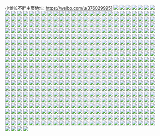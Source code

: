 小绘长不胖主页地址: https://weibo.com/u/3760299951 
![](https://wx4.sinaimg.cn/mw2000/e0219fafly1h96zozh5lfj20u00u0gss.jpg) 
![](https://wx4.sinaimg.cn/mw2000/e0219fafly1h96zp3m8aij20u00u047a.jpg) 
![](https://wx4.sinaimg.cn/mw2000/e0219fafly1h96zp5f659j20u00u00z3.jpg) 
![](https://wx4.sinaimg.cn/mw2000/e0219fafly1h96zp2wdp9j20u00u045v.jpg) 
![](https://wx4.sinaimg.cn/mw2000/e0219fafly1h95x9rfkzpj20u0140ajo.jpg) 
![](https://wx4.sinaimg.cn/mw2000/e0219fafly1h95x9qjp5aj20u0140dti.jpg) 
![](https://wx4.sinaimg.cn/mw2000/e0219fafly1h95x9rbdqbj20u0140gt6.jpg) 
![](https://wx4.sinaimg.cn/mw2000/e0219fafly1h95x9q9gw7j20u0140doc.jpg) 
![](https://wx4.sinaimg.cn/mw2000/e0219fafly1h94lvqodzuj20u00vsqar.jpg) 
![](https://wx4.sinaimg.cn/mw2000/e0219fafly1h94lvtghd7j20u0140qc4.jpg) 
![](https://wx4.sinaimg.cn/mw2000/e0219fafly1h94lvtrwqsj20u0140tk2.jpg) 
![](https://wx4.sinaimg.cn/mw2000/e0219fafly1h8wi5k0e2vj20u00u0jwn.jpg) 
![](https://wx4.sinaimg.cn/mw2000/e0219fafly1h8wi5kexx1j20u014011i.jpg) 
![](https://wx4.sinaimg.cn/mw2000/e0219fafly1h8wi5k284sj20u00u0dky.jpg) 
![](https://wx4.sinaimg.cn/mw2000/e0219fafly1h8v21ypgssj20u00u0k3e.jpg) 
![](https://wx4.sinaimg.cn/mw2000/e0219fafly1h8v21wvqb7j20u014046x.jpg) 
![](https://wx4.sinaimg.cn/mw2000/e0219fafly1h8v21y6lg1j20u0140gr7.jpg) 
![](https://wx4.sinaimg.cn/mw2000/e0219fafly1h8v21vu28hj20t90ly76w.jpg) 
![](https://wx4.sinaimg.cn/mw2000/e0219fafly1h8twkse5qtj20u01417ag.jpg) 
![](https://wx4.sinaimg.cn/mw2000/e0219fafly1h8twkspusoj20u0140dmq.jpg) 
![](https://wx4.sinaimg.cn/mw2000/e0219fafly1h8twkskqjwj20u0190dl7.jpg) 
![](https://wx4.sinaimg.cn/mw2000/e0219fafly1h7l9ozxrbej20u015yjx4.jpg) 
![](https://wx4.sinaimg.cn/mw2000/e0219fafly1h7l9p18gfzj20u0140n68.jpg) 
![](https://wx4.sinaimg.cn/mw2000/e0219fafly1h7jw98r7rnj20u0140jzs.jpg) 
![](https://wx4.sinaimg.cn/mw2000/e0219fafly1h7jw989bnaj20u01400x8.jpg) 
![](https://wx4.sinaimg.cn/mw2000/e0219fafly1h7jw991uwjj20u01400xy.jpg) 
![](https://wx4.sinaimg.cn/mw2000/e0219fafly1h70efp5ltoj21k11yin2o.jpg) 
![](https://wx4.sinaimg.cn/mw2000/e0219fafly1h70efnvng6j213y1i17wh.jpg) 
![](https://wx4.sinaimg.cn/mw2000/e0219fafly1h70efs0l7jj22bd35swun.jpg) 
![](https://wx4.sinaimg.cn/mw2000/e0219fafly1h70efmub05j21111ddam4.jpg) 
![](https://wx4.sinaimg.cn/mw2000/e0219fafly1h70efnrodvj21021c3tm5.jpg) 
![](https://wx4.sinaimg.cn/mw2000/e0219fafly1h6oj52412sj20wi07s0t1.jpg) 
![](https://wx4.sinaimg.cn/mw2000/e0219fafly1h62n8tcvymj20u00u0wgy.jpg) 
![](https://wx4.sinaimg.cn/mw2000/e0219fafly1h62n8u48apj20u00u0dle.jpg) 
![](https://wx4.sinaimg.cn/mw2000/e0219fafly1h62n8tt7yfj20u0140adu.jpg) 
![](https://wx4.sinaimg.cn/mw2000/e0219fafly1h5tp5xsadqj22c0340u0y.jpg) 
![](https://wx4.sinaimg.cn/mw2000/e0219fafly1h5nrgrkzhej22bz2bz4qr.jpg) 
![](https://wx4.sinaimg.cn/mw2000/e0219fafly1h5nrgrhemdj22eo1t0x6p.jpg) 
![](https://wx4.sinaimg.cn/mw2000/e0219fafly1h5nrgqbd6gj216o1kw1hw.jpg) 
![](https://wx4.sinaimg.cn/mw2000/e0219fafly1h5nrgpfp3gj21091cc7qy.jpg) 
![](https://wx4.sinaimg.cn/mw2000/e0219fafly1h5nrgqi85ej216o1kw7wh.jpg) 
![](https://wx4.sinaimg.cn/mw2000/e0219fafly1h5nrgrt778j22c0340e82.jpg) 
![](https://wx4.sinaimg.cn/mw2000/e0219fafly1h5nrgqkzpgj228s1hwnpd.jpg) 
![](https://wx4.sinaimg.cn/mw2000/e0219fafly1h5nrgq31r7j21os14k4qp.jpg) 
![](https://wx4.sinaimg.cn/mw2000/e0219fafly1h5nrgrj93fj22871hiqv5.jpg) 
![](https://wx4.sinaimg.cn/mw2000/e0219fafly1h5fsls1qy6j20u0140wlc.jpg) 
![](https://wx4.sinaimg.cn/mw2000/e0219fafly1h5fslsr6jzj20u014079x.jpg) 
![](https://wx4.sinaimg.cn/mw2000/e0219fafly1h5fslr2i1pj20u0140n27.jpg) 
![](https://wx4.sinaimg.cn/mw2000/e0219fafly1h5el23jxrmj20u014078k.jpg) 
![](https://wx4.sinaimg.cn/mw2000/e0219fafly1h5el24rbtzj20u01400yx.jpg) 
![](https://wx4.sinaimg.cn/mw2000/e0219fafly1h5el24ucoxj20u0141gtc.jpg) 
![](https://wx4.sinaimg.cn/mw2000/e0219fafly1h5cgiz5skwj21m025ckjl.jpg) 
![](https://wx4.sinaimg.cn/mw2000/e0219fafly1h5cgiysoftj21qb2b4npd.jpg) 
![](https://wx4.sinaimg.cn/mw2000/e0219fafly1h5cgiysx3uj23402c0e81.jpg) 
![](https://wx4.sinaimg.cn/mw2000/e0219fafly1h5cgix04otj20zh1bbk6o.jpg) 
![](https://wx4.sinaimg.cn/mw2000/e0219fafly1h5cgiyyv2cj224j2u24qq.jpg) 
![](https://wx4.sinaimg.cn/mw2000/e0219fafly1h5as3fo8j6j20u0140na6.jpg) 
![](https://wx4.sinaimg.cn/mw2000/e0219fafly1h5as3fhcv9j20u01407cm.jpg) 
![](https://wx4.sinaimg.cn/mw2000/e0219fafly1h5as3h0anzj20u0140dx0.jpg) 
![](https://wx4.sinaimg.cn/mw2000/e0219fafly1h5as3cmdxxj20u011i474.jpg) 
![](https://wx4.sinaimg.cn/mw2000/e0219fafly1h56a1qyeu6j20u0140gwx.jpg) 
![](https://wx4.sinaimg.cn/mw2000/e0219fafly1h56a1qxtkkj20u0140n02.jpg) 
![](https://wx4.sinaimg.cn/mw2000/e0219fafly1h56a1skyf3j20u01407d2.jpg) 
![](https://wx4.sinaimg.cn/mw2000/e0219fafly1h56a1qf1inj20u013p0zm.jpg) 
![](https://wx4.sinaimg.cn/mw2000/e0219fafly1h56a1ny8rsj20u014045s.jpg) 
![](https://wx4.sinaimg.cn/mw2000/e0219fafly1h55i6fp4agj216o1kw1kx.jpg) 
![](https://wx4.sinaimg.cn/mw2000/e0219fafly1h55i6e5nrrj216o1kw167.jpg) 
![](https://wx4.sinaimg.cn/mw2000/e0219fafly1h55i6fuxr4j21sp2eaqv5.jpg) 
![](https://wx4.sinaimg.cn/mw2000/e0219fafly1h55i6dbyd7j20xc12i4b3.jpg) 
![](https://wx4.sinaimg.cn/mw2000/e0219fafly1h55i6h9vx0j21zl2nf7wj.jpg) 
![](https://wx4.sinaimg.cn/mw2000/e0219fafly1h4n0v9shvsj22c0340npe.jpg) 
![](https://wx4.sinaimg.cn/mw2000/e0219fafly1h4n0vasgraj22c03407wm.jpg) 
![](https://wx4.sinaimg.cn/mw2000/e0219fafly1h4n0vaw00nj22c033y1kz.jpg) 
![](https://wx4.sinaimg.cn/mw2000/e0219fafly1h4n0v9ypm1j216o1kwqv5.jpg) 
![](https://wx4.sinaimg.cn/mw2000/e0219fafly1h4n0nxhl8kj20u013ywjc.jpg) 
![](https://wx4.sinaimg.cn/mw2000/e0219fafly1h4bh858tm1j22c0340hdu.jpg) 
![](https://wx4.sinaimg.cn/mw2000/e0219fafly1h4bh8bipboj225b2v3u0y.jpg) 
![](https://wx4.sinaimg.cn/mw2000/e0219fafly1h4bh83wfdoj225e2v74qq.jpg) 
![](https://wx4.sinaimg.cn/mw2000/e0219fafly1h4bh83nmhpj22c02c0b29.jpg) 
![](https://wx4.sinaimg.cn/mw2000/e0219fafly1h4bh87flsdj22c0340b2a.jpg) 
![](https://wx4.sinaimg.cn/mw2000/e0219fafly1h4bh8bjzt2j21r0340hdu.jpg) 
![](https://wx4.sinaimg.cn/mw2000/e0219fafly1h4bh8ctg2dj22c0340hdw.jpg) 
![](https://wx4.sinaimg.cn/mw2000/e0219fafly1h3n20qrctgj22202qoe82.jpg) 
![](https://wx4.sinaimg.cn/mw2000/e0219fafly1h3n20s4khlj22c02ktb2a.jpg) 
![](https://wx4.sinaimg.cn/mw2000/e0219fafly1h3n20neb6oj22ag31xe81.jpg) 
![](https://wx4.sinaimg.cn/mw2000/e0219fafly1h3n20mjmkjj21zm2ni7wh.jpg) 
![](https://wx4.sinaimg.cn/mw2000/e0219fafgy1h1e0xt5i1tj22c0340u0z.jpg) 
![](https://wx4.sinaimg.cn/mw2000/e0219fafgy1h00gsvq9m6j22c02c04qr.jpg) 
![](https://wx4.sinaimg.cn/mw2000/e0219fafgy1h00gswlbzej22c02c0u0y.jpg) 
![](https://wx4.sinaimg.cn/mw2000/e0219fafgy1h00gsvi6bgj22c02c0x6q.jpg) 
![](https://wx4.sinaimg.cn/mw2000/e0219fafgy1gzr9tgxfxoj21sc2dsnpd.jpg) 
![](https://wx4.sinaimg.cn/mw2000/e0219fafgy1gzr9ta0asij21v11v11e3.jpg) 
![](https://wx4.sinaimg.cn/mw2000/e0219fafgy1gzr9th16vdj226p2wxb2b.jpg) 
![](https://wx4.sinaimg.cn/mw2000/e0219fafgy1gzr9teydm3j224a2tqb2a.jpg) 
![](https://wx4.sinaimg.cn/mw2000/e0219fafgy1gzr9tjfzjfj226f2wk7wj.jpg) 
![](https://wx4.sinaimg.cn/mw2000/e0219fafgy1gzr9tirl8zj22c02c0qv6.jpg) 
![](https://wx4.sinaimg.cn/mw2000/e0219fafgy1gzr9tk5nocj22c0340hdw.jpg) 
![](https://wx4.sinaimg.cn/mw2000/e0219fafgy1gzr9tif59lj22c0340qv7.jpg) 
![](https://wx4.sinaimg.cn/mw2000/e0219fafgy1gzr9ox0e2mj20u0140n94.jpg) 
![](https://wx4.sinaimg.cn/mw2000/e0219fafgy1gzj2odq8xzj20u0140wr6.jpg) 
![](https://wx4.sinaimg.cn/mw2000/e0219fafgy1gzj2opvl5tj20u0140wsa.jpg) 
![](https://wx4.sinaimg.cn/mw2000/e0219fafgy1gzj2o6jntbj20u00u0q78.jpg) 
![](https://wx4.sinaimg.cn/mw2000/e0219fafgy1gzj2ot74fxj20u0140tp8.jpg) 
![](https://wx4.sinaimg.cn/mw2000/e0219fafgy1gzr92r6gkhj20u0140k99.jpg) 
![](https://wx4.sinaimg.cn/mw2000/e0219fafgy1gzj2oduys0j20u00u0qa8.jpg) 
![](https://wx4.sinaimg.cn/mw2000/e0219fafgy1gzdbi7d5saj228o2zlqv6.jpg) 
![](https://wx4.sinaimg.cn/mw2000/e0219fafgy1gzdbi50w25j21xy1xykjl.jpg) 
![](https://wx4.sinaimg.cn/mw2000/e0219fafgy1gzdbi5m8tjj21tf2f9kjl.jpg) 
![](https://wx4.sinaimg.cn/mw2000/e0219fafgy1gzdbi56ihnj221g2pynpe.jpg) 
![](https://wx4.sinaimg.cn/mw2000/e0219fafgy1gygy0pgph8j20u00u0jw7.jpg) 
![](https://wx4.sinaimg.cn/mw2000/e0219fafgy1gygxy1s1opj216n1kwe81.jpg) 
![](https://wx4.sinaimg.cn/mw2000/e0219fafgy1gygy0pohgoj20u00u0n54.jpg) 
![](https://wx4.sinaimg.cn/mw2000/e0219fafgy1gygy0pl860j20u00u010m.jpg) 
![](https://wx4.sinaimg.cn/mw2000/e0219fafgy1gygy0sdcxbj20u00u0n5p.jpg) 
![](https://wx4.sinaimg.cn/mw2000/e0219fafgy1gygy0pmcfqj20u00u046o.jpg) 
![](https://wx4.sinaimg.cn/mw2000/e0219fafly1gxyem5ceaoj228q2zmu0y.jpg) 
![](https://wx4.sinaimg.cn/mw2000/e0219fafly1gxyem61z9bj22c03407wj.jpg) 
![](https://wx4.sinaimg.cn/mw2000/e0219fafly1gxyelzoikqj21z91z9x6p.jpg) 
![](https://wx4.sinaimg.cn/mw2000/e0219fafly1gxyem67rv0j22c033z4qr.jpg) 
![](https://wx4.sinaimg.cn/mw2000/e0219fafly1gxtrtep01ej216o1kw1kx.jpg) 
![](https://wx4.sinaimg.cn/mw2000/e0219fafly1gxtrti00osj22c02c0u0y.jpg) 
![](https://wx4.sinaimg.cn/mw2000/e0219fafly1gxqir5gtsqj20u01407fr.jpg) 
![](https://wx4.sinaimg.cn/mw2000/e0219fafly1gxqirv5gjmj20u00u0gu2.jpg) 
![](https://wx4.sinaimg.cn/mw2000/e0219fafly1gxqir33hqpj20u00u00zt.jpg) 
![](https://wx4.sinaimg.cn/mw2000/e0219fafly1gxqir39hbaj20u01407a0.jpg) 
![](https://wx4.sinaimg.cn/mw2000/e0219fafly1gxqir57tjhj20u0140qbo.jpg) 
![](https://wx4.sinaimg.cn/mw2000/e0219fafly1gxqir2fo00j20u0141guh.jpg) 
![](https://wx4.sinaimg.cn/mw2000/e0219fafly1gxh4vcewylj227v27vhdu.jpg) 
![](https://wx4.sinaimg.cn/mw2000/e0219fafly1gxh4vhapocj22bz2c07wi.jpg) 
![](https://wx4.sinaimg.cn/mw2000/e0219fafly1gxh4v0adbpj214r1id1ef.jpg) 
![](https://wx4.sinaimg.cn/mw2000/e0219fafly1gxh4vc16e3j223t2t1qv5.jpg) 
![](https://wx4.sinaimg.cn/mw2000/e0219fafly1gx7vesyoqdj22c03404qr.jpg) 
![](https://wx4.sinaimg.cn/mw2000/e0219fafly1gx7veu12mqj22c03407wj.jpg) 
![](https://wx4.sinaimg.cn/mw2000/e0219fafly1gx7vemhde7j20n014e15v.jpg) 
![](https://wx4.sinaimg.cn/mw2000/e0219fafly1gwtxfgqm2cj20u0140qa6.jpg) 
![](https://wx4.sinaimg.cn/mw2000/e0219fafly1gwtxfi1xsoj20u00u0wis.jpg) 
![](https://wx4.sinaimg.cn/mw2000/e0219fafly1gwi8gw87akj20u00u0gtc.jpg) 
![](https://wx4.sinaimg.cn/mw2000/e0219fafly1gwi8ga0pwhj20u0140q9g.jpg) 
![](https://wx4.sinaimg.cn/mw2000/e0219fafly1gwi8g8oksxj20u014044q.jpg) 
![](https://wx4.sinaimg.cn/mw2000/e0219fafly1gwi8gxnj29j20u0140aiz.jpg) 
![](https://wx4.sinaimg.cn/mw2000/e0219fafly1gwi8gpl4h3j20u00u0q9b.jpg) 
![](https://wx4.sinaimg.cn/mw2000/e0219fafly1gwi8gly1oej20u0140dnq.jpg) 
![](https://wx4.sinaimg.cn/mw2000/e0219fafly1gvzsv9fyh6j20u0140ah7.jpg) 
![](https://wx4.sinaimg.cn/mw2000/e0219fafly1gvzsvya84nj20u0140n52.jpg) 
![](https://wx4.sinaimg.cn/mw2000/e0219fafly1gvzsv9fafbj20u0140wld.jpg) 
![](https://wx4.sinaimg.cn/mw2000/e0219fafly1gvzsw1hmdlj20u0140qc8.jpg) 
![](https://wx4.sinaimg.cn/mw2000/e0219fafly1gvzsvp8d4cj20u0141aj3.jpg) 
![](https://wx4.sinaimg.cn/mw2000/e0219fafly1gvzsvdr84cj20u00u07af.jpg) 
![](https://wx4.sinaimg.cn/mw2000/e0219fafly1gvzsvvtd7ij20u00u0n23.jpg) 
![](https://wx4.sinaimg.cn/mw2000/e0219fafly1gvzsvk8e45j20u10u0n3o.jpg) 
![](https://wx4.sinaimg.cn/mw2000/e0219fafly1gvzsv8qcnjj20u0140wjq.jpg) 
![](https://wx4.sinaimg.cn/mw2000/e0219fafly1gvxleff6wmj20u0140wp5.jpg) 
![](https://wx4.sinaimg.cn/mw2000/e0219fafly1gvxleimnr3j20u0140aju.jpg) 
![](https://wx4.sinaimg.cn/mw2000/0046tPNdly1gva5xh71twj60jp0q941l02.jpg) 
![](https://wx4.sinaimg.cn/mw2000/0046tPNdgy1gv16t7jxoej61900u0dlo02.jpg) 
![](https://wx4.sinaimg.cn/mw2000/0046tPNdgy1gv16t9iwfbj61900u0n3g02.jpg) 
![](https://wx4.sinaimg.cn/mw2000/0046tPNdgy1gv16t8se8wj61900u0jvt02.jpg) 
![](https://wx4.sinaimg.cn/mw2000/0046tPNdgy1gv16t75xp2j60u0190n1102.jpg) 
![](https://wx4.sinaimg.cn/mw2000/0046tPNdgy1gv16t7fsgqj61900u0gpw02.jpg) 
![](https://wx4.sinaimg.cn/mw2000/0046tPNdgy1gum7qdew5aj60u0143aef02.jpg) 
![](https://wx4.sinaimg.cn/mw2000/0046tPNdgy1gum7qhwoucj60u00u0jxx02.jpg) 
![](https://wx4.sinaimg.cn/mw2000/0046tPNdgy1gum7qgippbj60u014079q02.jpg) 
![](https://wx4.sinaimg.cn/mw2000/0046tPNdgy1gum7qfbttgj60u00u0q9v02.jpg) 
![](https://wx4.sinaimg.cn/mw2000/0046tPNdly1gubtwdsikuj62062o94qp02.jpg) 
![](https://wx4.sinaimg.cn/mw2000/0046tPNdly1gubtwfudqnj61sy2emx6p02.jpg) 
![](https://wx4.sinaimg.cn/mw2000/0046tPNdly1gubtwdnkvyj620p2pinpd02.jpg) 
![](https://wx4.sinaimg.cn/mw2000/0046tPNdly1gu88yzil6cj617q1mcqpf02.jpg) 
![](https://wx4.sinaimg.cn/mw2000/e0219fafly1gtlbgwtlbvj21ln2ey1kz.jpg) 
![](https://wx4.sinaimg.cn/mw2000/e0219fafly1gtfh67s31uj20u0193jyc.jpg) 
![](https://wx4.sinaimg.cn/mw2000/e0219fafly1gtfh5uzf1kj20u0140jwf.jpg) 
![](https://wx4.sinaimg.cn/mw2000/e0219fafly1gtfh6h1c8vj20u0190dm5.jpg) 
![](https://wx4.sinaimg.cn/mw2000/e0219fafly1gtfh6dwet8j21900u0teb.jpg) 
![](https://wx4.sinaimg.cn/mw2000/e0219fafly1gt63yfkdqqj20u01407b8.jpg) 
![](https://wx4.sinaimg.cn/mw2000/e0219fafly1gt63yijc1aj20u014048t.jpg) 
![](https://wx4.sinaimg.cn/mw2000/e0219fafly1gt63yfa03gj20uo0n0afz.jpg) 
![](https://wx4.sinaimg.cn/mw2000/e0219fafly1gt63yhhwx4j20u00u011e.jpg) 
![](https://wx4.sinaimg.cn/mw2000/e0219fafly1gt63ydtrmuj20u017746v.jpg) 
![](https://wx4.sinaimg.cn/mw2000/e0219fafly1gt63yhbpi4j20u014046d.jpg) 
![](https://wx4.sinaimg.cn/mw2000/e0219fafly1gsmgc9c2mbj20u01407cb.jpg) 
![](https://wx4.sinaimg.cn/mw2000/e0219fafly1gsmgf2fe56j20u00u0tde.jpg) 
![](https://wx4.sinaimg.cn/mw2000/e0219fafly1gsmgf1c12jj20u0140gr4.jpg) 
![](https://wx4.sinaimg.cn/mw2000/e0219fafly1gsmgdy8csrj20u00u00yd.jpg) 
![](https://wx4.sinaimg.cn/mw2000/e0219fafly1gsmgc29t2ij20u00u044c.jpg) 
![](https://wx4.sinaimg.cn/mw2000/e0219fafly1gsmgblhuiyj20u0140n37.jpg) 
![](https://wx4.sinaimg.cn/mw2000/e0219fafly1gsc61k2xxlj20sg1rznpd.jpg) 
![](https://wx4.sinaimg.cn/mw2000/e0219fafly1gsc61lfkfoj21400u0x6v.jpg) 
![](https://wx4.sinaimg.cn/mw2000/e0219fafly1gs3z7pu1n7j20u018z4qr.jpg) 
![](https://wx4.sinaimg.cn/mw2000/e0219fafly1gs3z7ppqj0j20u018z4qr.jpg) 
![](https://wx4.sinaimg.cn/mw2000/e0219fafly1gs3z7qdcgqj20u018z7wj.jpg) 
![](https://wx4.sinaimg.cn/mw2000/e0219fafly1grgs0zpdgij20u00u04qy.jpg) 
![](https://wx4.sinaimg.cn/mw2000/e0219fafly1grgs0bhjupj20u00u0e81.jpg) 
![](https://wx4.sinaimg.cn/mw2000/e0219fafly1grgs0bujghj20sg0ry4qp.jpg) 
![](https://wx4.sinaimg.cn/mw2000/e0219fafly1grgs0g2tr3j20u00u0e83.jpg) 
![](https://wx4.sinaimg.cn/mw2000/e0219fafly1grgs0cbgavj20n00lxkff.jpg) 
![](https://wx4.sinaimg.cn/mw2000/e0219fafly1grgs0l1v4xj21400u0e87.jpg) 
![](https://wx4.sinaimg.cn/mw2000/e0219fafly1grb57mv9ftj21ds0n018p.jpg) 
![](https://wx4.sinaimg.cn/mw2000/e0219fafly1grb57nzqe7j21ds0n0qly.jpg) 
![](https://wx4.sinaimg.cn/mw2000/e0219fafly1gr7llw6zqtj20u0140npn.jpg) 
![](https://wx4.sinaimg.cn/mw2000/e0219fafly1gr7llq3mfcj20u00u07wn.jpg) 
![](https://wx4.sinaimg.cn/mw2000/e0219fafly1gr7llu0t92j20u0140npl.jpg) 
![](https://wx4.sinaimg.cn/mw2000/e0219fafly1gr7lll3vefj20u0140kjm.jpg) 
![](https://wx4.sinaimg.cn/mw2000/e0219fafly1gr7lll250hj20u0140qv6.jpg) 
![](https://wx4.sinaimg.cn/mw2000/e0219fafly1gr7llspjzrj20u00u04qv.jpg) 
![](https://wx4.sinaimg.cn/mw2000/e0219fafly1gr6k33clm3j20u0140qvb.jpg) 
![](https://wx4.sinaimg.cn/mw2000/e0219fafly1gr6k2x5248j20u0140e85.jpg) 
![](https://wx4.sinaimg.cn/mw2000/e0219fafly1gr6k2zx7n5j20u01407wl.jpg) 
![](https://wx4.sinaimg.cn/mw2000/e0219fafly1gr6k9d3kg0j20u0140he0.jpg) 
![](https://wx4.sinaimg.cn/mw2000/e0219fafly1gr6k9dgteej20u0140u15.jpg) 
![](https://wx4.sinaimg.cn/mw2000/e0219fafly1gr6k347jolj20u00u0b2g.jpg) 
![](https://wx4.sinaimg.cn/mw2000/e0219fafly1gqslx4m6pkj20u0140qv8.jpg) 
![](https://wx4.sinaimg.cn/mw2000/e0219fafly1gqmuooh0vej225c1m0u11.jpg) 
![](https://wx4.sinaimg.cn/mw2000/e0219fafly1gqmuov1hrfj22c0340npk.jpg) 
![](https://wx4.sinaimg.cn/mw2000/e0219fafly1gqmuoutn7cj22c03407wr.jpg) 
![](https://wx4.sinaimg.cn/mw2000/e0219fafly1gqmuouczytj22c0340x6w.jpg) 
![](https://wx4.sinaimg.cn/mw2000/e0219fafly1gqi69lmzzej21jv22ihdw.jpg) 
![](https://wx4.sinaimg.cn/mw2000/e0219fafly1gqeqbw00dmj20u0140e81.jpg) 
![](https://wx4.sinaimg.cn/mw2000/e0219fafly1gqeqbwu0bij20u01407wh.jpg) 
![](https://wx4.sinaimg.cn/mw2000/e0219fafly1gqeqc3hcfrj21400u0npe.jpg) 
![](https://wx4.sinaimg.cn/mw2000/e0219fafly1gqeqbtk55zj20u01401ht.jpg) 
![](https://wx4.sinaimg.cn/mw2000/e0219fafly1gqeqbvbrhvj20u01404qp.jpg) 
![](https://wx4.sinaimg.cn/mw2000/e0219fafly1gqeqbp3hbwj20u01401c5.jpg) 
![](https://wx4.sinaimg.cn/mw2000/e0219fafly1gqeqbk5o85j20u0140nm4.jpg) 
![](https://wx4.sinaimg.cn/mw2000/e0219fafly1gqeqbwqikgj21400u01kx.jpg) 
![](https://wx4.sinaimg.cn/mw2000/e0219fafly1gqeqc4grcnj21400u01kx.jpg) 
![](https://wx4.sinaimg.cn/mw2000/e0219fafly1gq5dg41tzvj20u0140npd.jpg) 
![](https://wx4.sinaimg.cn/mw2000/e0219fafly1gpuuweihboj21mo2684qp.jpg) 
![](https://wx4.sinaimg.cn/mw2000/e0219fafly1gpq7dnvuctj21400u0qv5.jpg) 
![](https://wx4.sinaimg.cn/mw2000/e0219fafly1gpq7dl96p2j20u0190b29.jpg) 
![](https://wx4.sinaimg.cn/mw2000/e0219fafly1gpq7dobp1yj20u01407wh.jpg) 
![](https://wx4.sinaimg.cn/mw2000/e0219fafly1gpq7drwiwuj20u01907wi.jpg) 
![](https://wx4.sinaimg.cn/mw2000/e0219fafly1gpq7dsvirqj20u01o3b2a.jpg) 
![](https://wx4.sinaimg.cn/mw2000/e0219fafly1gpq7dk275lj21900u0kjl.jpg) 
![](https://wx4.sinaimg.cn/mw2000/e0219fafly1gpq7dq9go0j20u036enpe.jpg) 
![](https://wx4.sinaimg.cn/mw2000/e0219fafly1gpq7dsonldj20u034jb2a.jpg) 
![](https://wx4.sinaimg.cn/mw2000/e0219fafly1gpq7dvqto6j20u020hkjm.jpg) 
![](https://wx4.sinaimg.cn/mw2000/e0219fafgy1gpo4p2ooxtj21400u0hdt.jpg) 
![](https://wx4.sinaimg.cn/mw2000/e0219fafgy1gpo4p1b3yqj21400u0b29.jpg) 
![](https://wx4.sinaimg.cn/mw2000/e0219fafgy1gpo4p6x6iij21400u0b2b.jpg) 
![](https://wx4.sinaimg.cn/mw2000/e0219fafgy1gpo4p57x9pj21400u0x6p.jpg) 
![](https://wx4.sinaimg.cn/mw2000/e0219fafgy1gpo4p2rbntj21400u0b29.jpg) 
![](https://wx4.sinaimg.cn/mw2000/e0219fafly1gpdtyf8ee6j20u0140b2a.jpg) 
![](https://wx4.sinaimg.cn/mw2000/e0219fafly1gpdtycu9qtj21400u01kx.jpg) 
![](https://wx4.sinaimg.cn/mw2000/e0219fafly1gpdtyeeqerj20u01401ky.jpg) 
![](https://wx4.sinaimg.cn/mw2000/e0219fafly1gpdtydyu9wj20u01404qp.jpg) 
![](https://wx4.sinaimg.cn/mw2000/e0219fafly1gpdtyfeoopj20u0140e83.jpg) 
![](https://wx4.sinaimg.cn/mw2000/e0219fafly1gpdtyecxa7j20u01407u4.jpg) 
![](https://wx4.sinaimg.cn/mw2000/e0219fafly1gp6tscr3wzj235s23ukjl.jpg) 
![](https://wx4.sinaimg.cn/mw2000/e0219fafly1gp6tsfajjtj223u35sx6p.jpg) 
![](https://wx4.sinaimg.cn/mw2000/e0219fafly1gp6tsd0uh6j21581pvk9f.jpg) 
![](https://wx4.sinaimg.cn/mw2000/e0219fafly1gp6tseny1mj21of2ionpe.jpg) 
![](https://wx4.sinaimg.cn/mw2000/e0219fafly1gp6tsdnc1cj235s23uhdt.jpg) 
![](https://wx4.sinaimg.cn/mw2000/e0219fafly1gp6tsd92vgj223u35snpd.jpg) 
![](https://wx4.sinaimg.cn/mw2000/e0219fafly1gp6tsbjidxj20yq1acgrk.jpg) 
![](https://wx4.sinaimg.cn/mw2000/e0219fafly1gp6tse7rycj235s2dce81.jpg) 
![](https://wx4.sinaimg.cn/mw2000/e0219fafly1gp6tsjmrz7j234w4pcu11.jpg) 
![](https://wx4.sinaimg.cn/mw2000/e0219fafly1gp2zmwynvbj20u40u0qt0.jpg) 
![](https://wx4.sinaimg.cn/mw2000/e0219fafly1gp2zn31dmnj20u30u0u0x.jpg) 
![](https://wx4.sinaimg.cn/mw2000/e0219fafly1gp2zn1tmn7j20u013ve81.jpg) 
![](https://wx4.sinaimg.cn/mw2000/e0219fafly1gp2zmw01vej20u018ve5k.jpg) 
![](https://wx4.sinaimg.cn/mw2000/e0219fafly1gp2zmwmw5rj20u018v1kx.jpg) 
![](https://wx4.sinaimg.cn/mw2000/e0219fafly1gp2zmrlb8wj20u018ux0c.jpg) 
![](https://wx4.sinaimg.cn/mw2000/e0219fafly1goxkcmqwfgj20u01404qp.jpg) 
![](https://wx4.sinaimg.cn/mw2000/e0219fafly1goxkcntj1gj20u0140b2a.jpg) 
![](https://wx4.sinaimg.cn/mw2000/e0219fafly1goxkcmx19mj20u01404jc.jpg) 
![](https://wx4.sinaimg.cn/mw2000/e0219fafly1goxkcnqgq6j20u0140u0x.jpg) 
![](https://wx4.sinaimg.cn/mw2000/e0219fafly1goxkcnq65fj20u0140b2a.jpg) 
![](https://wx4.sinaimg.cn/mw2000/e0219fafly1goxkcnb443j20u0140qv5.jpg) 
![](https://wx4.sinaimg.cn/mw2000/e0219fafly1goxkcp8tqsj20u01404qw.jpg) 
![](https://wx4.sinaimg.cn/mw2000/e0219fafly1goxkcnop5pj20u0140kjl.jpg) 
![](https://wx4.sinaimg.cn/mw2000/e0219fafly1goxkco173ej20u0140x6p.jpg) 
![](https://wx4.sinaimg.cn/mw2000/e0219fafly1gorngwavb6j20u014019m.jpg) 
![](https://wx4.sinaimg.cn/mw2000/e0219fafly1gornh2b7lmj20u01401kx.jpg) 
![](https://wx4.sinaimg.cn/mw2000/e0219fafly1gornh3dmsoj20u01401kx.jpg) 
![](https://wx4.sinaimg.cn/mw2000/e0219fafly1gornh27h1jj20u01404qp.jpg) 
![](https://wx4.sinaimg.cn/mw2000/e0219fafly1gornh48kuij21400u0x6p.jpg) 
![](https://wx4.sinaimg.cn/mw2000/e0219fafly1gorngzt43cj20u01401kx.jpg) 
![](https://wx4.sinaimg.cn/mw2000/e0219fafly1gornh22uygj20u0140npd.jpg) 
![](https://wx4.sinaimg.cn/mw2000/e0219fafly1gornh3k3xhj20u00zznpd.jpg) 
![](https://wx4.sinaimg.cn/mw2000/e0219fafly1gornh187vtj20u0140x62.jpg) 
![](https://wx4.sinaimg.cn/mw2000/e0219fafly1gornh21xwkj20u00u07wh.jpg) 
![](https://wx4.sinaimg.cn/mw2000/e0219fafly1gornh2ys27j21400u0b29.jpg) 
![](https://wx4.sinaimg.cn/mw2000/e0219fafly1gornh4epf5j20u01401ky.jpg) 
![](https://wx4.sinaimg.cn/mw2000/e0219fafly1gornh3onamj20u01407wh.jpg) 
![](https://wx4.sinaimg.cn/mw2000/e0219fafly1go15wh4w45j20u30u0hdt.jpg) 
![](https://wx4.sinaimg.cn/mw2000/e0219fafly1go15whhy0ej20u00u04qq.jpg) 
![](https://wx4.sinaimg.cn/mw2000/e0219fafly1go15wh1ik7j20u018v7wh.jpg) 
![](https://wx4.sinaimg.cn/mw2000/e0219fafly1go15wgsosaj20u013vh74.jpg) 
![](https://wx4.sinaimg.cn/mw2000/e0219fafgy1gnwls9w65zj20u30u07wh.jpg) 
![](https://wx4.sinaimg.cn/mw2000/e0219fafgy1gnwlsa8bwxj20u013vhdt.jpg) 
![](https://wx4.sinaimg.cn/mw2000/e0219fafgy1gnwlsa7fwgj20u013vhdt.jpg) 
![](https://wx4.sinaimg.cn/mw2000/e0219fafgy1gnrui2h8txj20u0190kjl.jpg) 
![](https://wx4.sinaimg.cn/mw2000/e0219fafgy1gnrui50e6gj20u00u0he0.jpg) 
![](https://wx4.sinaimg.cn/mw2000/e0219fafgy1gnrui4ydbcj21900u01l5.jpg) 
![](https://wx4.sinaimg.cn/mw2000/e0219fafgy1gnhge8bgd8j20n00n0ae3.jpg) 
![](https://wx4.sinaimg.cn/mw2000/e0219fafgy1gnhge8w0v8j22bv2bvkjl.jpg) 
![](https://wx4.sinaimg.cn/mw2000/e0219fafgy1gnhge8v54aj22c02c0kjl.jpg) 
![](https://wx4.sinaimg.cn/mw2000/e0219fafgy1gnhge8ww0rj22c02c0npd.jpg) 
![](https://wx4.sinaimg.cn/mw2000/e0219fafgy1gnhgeahyq2j22c02c0b2e.jpg) 
![](https://wx4.sinaimg.cn/mw2000/e0219fafly1gnf8g6ug3nj20u00xjkjl.jpg) 
![](https://wx4.sinaimg.cn/mw2000/e0219fafly1gnf8g6lcwvj20u0140b29.jpg) 
![](https://wx4.sinaimg.cn/mw2000/e0219fafgy1gmte4pnxm2j21ur467hdu.jpg) 
![](https://wx4.sinaimg.cn/mw2000/e0219fafgy1gmte4ow6njj22c02c0kjl.jpg) 
![](https://wx4.sinaimg.cn/mw2000/e0219fafgy1gmte4qpsoej22c02c0x6s.jpg) 
![](https://wx4.sinaimg.cn/mw2000/e0219fafgy1gmte4rlg0bj22c02c04qu.jpg) 
![](https://wx4.sinaimg.cn/mw2000/e0219fafgy1gmte4qfcvcj21lt4tgx6q.jpg) 
![](https://wx4.sinaimg.cn/mw2000/e0219fafgy1gmte4r48fsj22c0340u13.jpg) 
![](https://wx4.sinaimg.cn/mw2000/e0219fafly1gmk455x0gyj20u00u0he1.jpg) 
![](https://wx4.sinaimg.cn/mw2000/e0219fafly1gmk45aeb75j20u00u0kjt.jpg) 
![](https://wx4.sinaimg.cn/mw2000/e0219fafly1gmk457kme9j20u00u0npl.jpg) 
![](https://wx4.sinaimg.cn/mw2000/e0219fafly1gmk45bu561j20u00u0u15.jpg) 
![](https://wx4.sinaimg.cn/mw2000/e0219fafly1gmk45a68yqj20u00u0kjt.jpg) 
![](https://wx4.sinaimg.cn/mw2000/e0219fafly1gmk45b2ga1j20u00u0u15.jpg) 
![](https://wx4.sinaimg.cn/mw2000/e0219fafly1gm8iv5xv5cj22c02c0qv7.jpg) 
![](https://wx4.sinaimg.cn/mw2000/e0219fafly1gm8iv1pkyfj21o0280e59.jpg) 
![](https://wx4.sinaimg.cn/mw2000/e0219fafly1gm8iv763ltj22c0340e86.jpg) 
![](https://wx4.sinaimg.cn/mw2000/e0219fafly1gm8iv2rigaj22801o0e81.jpg) 
![](https://wx4.sinaimg.cn/mw2000/e0219fafly1gm8iva2wurj224k24knpi.jpg) 
![](https://wx4.sinaimg.cn/mw2000/e0219fafly1gm8iv2ylgij22801o0e81.jpg) 
![](https://wx4.sinaimg.cn/mw2000/e0219fafly1gm8aylk0fkj20u029pkjm.jpg) 
![](https://wx4.sinaimg.cn/mw2000/e0219fafly1gm8aymg506j20u01xxnpe.jpg) 
![](https://wx4.sinaimg.cn/mw2000/e0219fafly1gm8ayn1c6ij20u01xz7wj.jpg) 
![](https://wx4.sinaimg.cn/mw2000/e0219fafly1gm8ayn2tt5j20u0190b2a.jpg) 
![](https://wx4.sinaimg.cn/mw2000/e0219fafly1gm8aynbx8wj20u01nxu0x.jpg) 
![](https://wx4.sinaimg.cn/mw2000/e0219fafly1gm8aym9cw8j20u012v7wi.jpg) 
![](https://wx4.sinaimg.cn/mw2000/e0219fafly1gm54nzfib2j23402c0hdx.jpg) 
![](https://wx4.sinaimg.cn/mw2000/e0219fafly1gm3td65qr3j20k00bhwfz.jpg) 
![](https://wx4.sinaimg.cn/mw2000/e0219fafly1gm0f3esxgfj21o0280hdt.jpg) 
![](https://wx4.sinaimg.cn/mw2000/e0219fafly1gm0f38qk57j21o0280hdt.jpg) 
![](https://wx4.sinaimg.cn/mw2000/e0219fafly1gm0f3r95thj21o0280hdt.jpg) 
![](https://wx4.sinaimg.cn/mw2000/e0219fafly1gm0f3wete8j22c0340qvb.jpg) 
![](https://wx4.sinaimg.cn/mw2000/e0219fafly1gm0f3qlszvj221c21ckjn.jpg) 
![](https://wx4.sinaimg.cn/mw2000/e0219fafly1gm0f421otfj22c03407wq.jpg) 
![](https://wx4.sinaimg.cn/mw2000/e0219fafly1glzaumxcwnj21le260kjl.jpg) 
![](https://wx4.sinaimg.cn/mw2000/e0219fafly1glzaukx14uj21o01o0tre.jpg) 
![](https://wx4.sinaimg.cn/mw2000/e0219fafly1glzaunbk9dj21i421re81.jpg) 
![](https://wx4.sinaimg.cn/mw2000/e0219fafly1gl4wyn5h86j21400u0tgm.jpg) 
![](https://wx4.sinaimg.cn/mw2000/e0219fafly1gl4wyobh03j21400u0wns.jpg) 
![](https://wx4.sinaimg.cn/mw2000/e0219fafly1gl4wyozsuvj21400u0qao.jpg) 
![](https://wx4.sinaimg.cn/mw2000/e0219fafly1gl4wym63uqj21400u0q9l.jpg) 
![](https://wx4.sinaimg.cn/mw2000/e0219fafly1gl4wyru8jnj21400u0jzr.jpg) 
![](https://wx4.sinaimg.cn/mw2000/e0219fafly1gl4wyql0rfj21400u0tgv.jpg) 
![](https://wx4.sinaimg.cn/mw2000/e0219fafly1gl4yro450xj21400u0ahs.jpg) 
![](https://wx4.sinaimg.cn/mw2000/e0219fafly1gl4wyti1l9j21400u0k0x.jpg) 
![](https://wx4.sinaimg.cn/mw2000/e0219fafly1gl4wyv2ggqj21400u0479.jpg) 
![](https://wx4.sinaimg.cn/mw2000/e0219fafly1gl4yros0zzj21400u0thc.jpg) 
![](https://wx4.sinaimg.cn/mw2000/e0219fafly1gl4yrpb1mqj21400u07fo.jpg) 
![](https://wx4.sinaimg.cn/mw2000/e0219fafly1gl4yrn36hgj21400u0k05.jpg) 
![](https://wx4.sinaimg.cn/mw2000/e0219fafly1gl1r6eo61dj20n01dswve.jpg) 
![](https://wx4.sinaimg.cn/mw2000/e0219fafgy1gky8qet3x5j20n01dsk95.jpg) 
![](https://wx4.sinaimg.cn/mw2000/e0219fafly1gkvxdn0cmkj22801o0hdt.jpg) 
![](https://wx4.sinaimg.cn/mw2000/e0219fafly1gkvxdlukbjj21f01f17pb.jpg) 
![](https://wx4.sinaimg.cn/mw2000/e0219fafly1gkvxdn1afyj22801o0hdt.jpg) 
![](https://wx4.sinaimg.cn/mw2000/e0219fafly1gkshj5kg50j20n01dsh0p.jpg) 
![](https://wx4.sinaimg.cn/mw2000/e0219fafly1gki4howfydj21153s5kjm.jpg) 
![](https://wx4.sinaimg.cn/mw2000/e0219fafly1gki4hsyf6zj20t14u61ky.jpg) 
![](https://wx4.sinaimg.cn/mw2000/e0219fafly1gki4hybmtpj20va4hl7wj.jpg) 
![](https://wx4.sinaimg.cn/mw2000/e0219fafly1gki4hzvvnij215c3edkcq.jpg) 
![](https://wx4.sinaimg.cn/mw2000/e0219fafly1gki4i3qpm5j20wm4awx6p.jpg) 
![](https://wx4.sinaimg.cn/mw2000/e0219fafly1gkaof2acvsj20w24dqh5y.jpg) 
![](https://wx4.sinaimg.cn/mw2000/e0219fafly1gkaof6jh0mj20zk3y8x6p.jpg) 
![](https://wx4.sinaimg.cn/mw2000/e0219fafly1gkaof92pfmj20us4k54qp.jpg) 
![](https://wx4.sinaimg.cn/mw2000/e0219fafly1gkaofdqf2sj217k3841kz.jpg) 
![](https://wx4.sinaimg.cn/mw2000/e0219fafly1gkaofi3ggej217j380hdu.jpg) 
![](https://wx4.sinaimg.cn/mw2000/e0219fafly1gkaofolfcqj217j380qv6.jpg) 
![](https://wx4.sinaimg.cn/mw2000/e0219fafly1gkaofw7omqj217j380npe.jpg) 
![](https://wx4.sinaimg.cn/mw2000/e0219fafly1gkaog0nx7tj20vs4ewu0x.jpg) 
![](https://wx4.sinaimg.cn/mw2000/e0219fafly1gkaob7yqfrj21f60y4hdt.jpg) 
![](https://wx4.sinaimg.cn/mw2000/e0219fafly1gkaoba5vdjj21ea2sk4qp.jpg) 
![](https://wx4.sinaimg.cn/mw2000/e0219fafly1gkaobggl7lj21m22f24qq.jpg) 
![](https://wx4.sinaimg.cn/mw2000/e0219fafly1gkaobjq8t5j2160160hdt.jpg) 
![](https://wx4.sinaimg.cn/mw2000/e0219fafly1gkaobmtbymj215m1jhb29.jpg) 
![](https://wx4.sinaimg.cn/mw2000/e0219fafly1gkaobtpkfaj22132pj1l0.jpg) 
![](https://wx4.sinaimg.cn/mw2000/e0219fafly1gkaobvpow8j21ko2h9azs.jpg) 
![](https://wx4.sinaimg.cn/mw2000/e0219fafly1gkaobzggrbj21o61o8u0x.jpg) 
![](https://wx4.sinaimg.cn/mw2000/e0219fafly1gkaocab5a2j23402c0kjp.jpg) 
![](https://wx4.sinaimg.cn/mw2000/e0219fafly1gjskfltodoj20u54nm4qq.jpg) 
![](https://wx4.sinaimg.cn/mw2000/e0219fafly1gjskfpcaicj20p55l44qq.jpg) 
![](https://wx4.sinaimg.cn/mw2000/e0219fafly1gjskfrx2naj20s94ywu0x.jpg) 
![](https://wx4.sinaimg.cn/mw2000/e0219fafly1gjskfuo22gj20p05m3u0x.jpg) 
![](https://wx4.sinaimg.cn/mw2000/e0219fafly1gjskfxdrznj20st4vc4qq.jpg) 
![](https://wx4.sinaimg.cn/mw2000/e0219fafly1gjskfzikg7j20me69ou0x.jpg) 
![](https://wx4.sinaimg.cn/mw2000/e0219fafly1gjskg1pa38j20lv6evnpd.jpg) 
![](https://wx4.sinaimg.cn/mw2000/e0219fafly1gjskg40whkj20n6627u0x.jpg) 
![](https://wx4.sinaimg.cn/mw2000/e0219fafly1gjskg6emiej20ne602u0x.jpg) 
![](https://wx4.sinaimg.cn/mw2000/e0219fafly1gjskg8uqhkj20md6a3qv5.jpg) 
![](https://wx4.sinaimg.cn/mw2000/e0219fafly1gjklxdvoihj21601607wh.jpg) 
![](https://wx4.sinaimg.cn/mw2000/e0219fafly1gjklwr1o8tj21lw259b29.jpg) 
![](https://wx4.sinaimg.cn/mw2000/e0219fafly1gjklwtvlcsj22io1w0x6p.jpg) 
![](https://wx4.sinaimg.cn/mw2000/e0219fafly1gjklwuoouij20hr0dc426.jpg) 
![](https://wx4.sinaimg.cn/mw2000/e0219fafly1gjklwxj3d4j21fs28ue81.jpg) 
![](https://wx4.sinaimg.cn/mw2000/e0219fafly1giv3u17ynnj20pl0j7dhw.jpg) 
![](https://wx4.sinaimg.cn/mw2000/e0219fafly1giv3vmqx1zj22053kckjq.jpg) 
![](https://wx4.sinaimg.cn/mw2000/e0219fafly1giv3vo33n9j20ws0ih0v5.jpg) 
![](https://wx4.sinaimg.cn/mw2000/e0219fafly1giv3vowz9mj20oa0g7jty.jpg) 
![](https://wx4.sinaimg.cn/mw2000/e0219fafly1giv3vuwrykj22km2kmqv7.jpg) 
![](https://wx4.sinaimg.cn/mw2000/e0219fafly1giv3vw1s9tj20oh0gctc1.jpg) 
![](https://wx4.sinaimg.cn/mw2000/e0219fafly1giq1q5j2koj22in1w04qr.jpg) 
![](https://wx4.sinaimg.cn/mw2000/e0219fafly1gimzwyyfd7j24mo334qv7.jpg) 
![](https://wx4.sinaimg.cn/mw2000/e0219fafly1gimzx30pqkj24mo334e86.jpg) 
![](https://wx4.sinaimg.cn/mw2000/e0219fafly1gimzx4y9yej211y1kw7wh.jpg) 
![](https://wx4.sinaimg.cn/mw2000/e0219fafly1gimzx69l0mj211y1kwe81.jpg) 
![](https://wx4.sinaimg.cn/mw2000/e0219fafly1gimzx83wgpj211y1kwe81.jpg) 
![](https://wx4.sinaimg.cn/mw2000/e0219fafly1gimzx8xy72j21kw11yau7.jpg) 
![](https://wx4.sinaimg.cn/mw2000/e0219fafly1gimzxa5tizj21kw11y1kx.jpg) 
![](https://wx4.sinaimg.cn/mw2000/e0219fafly1gimzxbiz73j21kw11y1kx.jpg) 
![](https://wx4.sinaimg.cn/mw2000/e0219fafly1gimzxcw11bj21kw11yb1s.jpg) 
![](https://wx4.sinaimg.cn/mw2000/e0219fafly1gicm0gc2tzj20mu1hcjva.jpg) 
![](https://wx4.sinaimg.cn/mw2000/e0219fafly1gi6l08p746j25dc3kwx76.jpg) 
![](https://wx4.sinaimg.cn/mw2000/e0219fafly1gi6r62q36bj25dc353qvv.jpg) 
![](https://wx4.sinaimg.cn/mw2000/e0219fafly1gi6r5hx1fyj23kw5dc1lj.jpg) 
![](https://wx4.sinaimg.cn/mw2000/e0219fafly1gi6r5lui3dj25dc3kwe8h.jpg) 
![](https://wx4.sinaimg.cn/mw2000/e0219fafly1gi6r5u1lwvj21sg2ooqvb.jpg) 
![](https://wx4.sinaimg.cn/mw2000/e0219fafly1gi6r5qk5qfj23kw5dcx75.jpg) 
![](https://wx4.sinaimg.cn/mw2000/e0219fafly1gi6r5xdb9aj23kw5dc7wz.jpg) 
![](https://wx4.sinaimg.cn/mw2000/e0219fafly1gi6r68badij253i3df7x8.jpg) 
![](https://wx4.sinaimg.cn/mw2000/e0219fafgy1gi287z4yf3j20xx0mmn44.jpg) 
![](https://wx4.sinaimg.cn/mw2000/e0219fafgy1gi288ea0lnj228g28gb29.jpg) 
![](https://wx4.sinaimg.cn/mw2000/e0219fafgy1gi288hn6u0j228g28gqnr.jpg) 
![](https://wx4.sinaimg.cn/mw2000/e0219fafgy1gh4gdur6phj21xo2kwh7n.jpg) 
![](https://wx4.sinaimg.cn/mw2000/e0219fafgy1gh4gdss8slj20tv0metlu.jpg) 
![](https://wx4.sinaimg.cn/mw2000/e0219fafgy1gh4gdu746ij21m22f2hdt.jpg) 
![](https://wx4.sinaimg.cn/mw2000/e0219fafgy1gh4gdw2zh9j22in1w0hdv.jpg) 
![](https://wx4.sinaimg.cn/mw2000/e0219fafgy1ggl0ogbvsdj20u01y34m4.jpg) 
![](https://wx4.sinaimg.cn/mw2000/e0219fafgy1ggaq4ylqh0j20u01y3e81.jpg) 
![](https://wx4.sinaimg.cn/mw2000/e0219fafgy1gfs56jbrctj20u01y3e81.jpg) 
![](https://wx4.sinaimg.cn/mw2000/e0219fafgy1gfqt3cflo5j221n32gb2d.jpg) 
![](https://wx4.sinaimg.cn/mw2000/e0219fafgy1gfqt4dsmfoj211i1qihdw.jpg) 
![](https://wx4.sinaimg.cn/mw2000/e0219fafgy1gfqt6rxsp3j221n32ge85.jpg) 
![](https://wx4.sinaimg.cn/mw2000/e0219fafgy1gfqtb9dkb1j22tc2tcqve.jpg) 
![](https://wx4.sinaimg.cn/mw2000/e0219fafgy1gfqtcfiieij22pt2pte87.jpg) 
![](https://wx4.sinaimg.cn/mw2000/e0219fafgy1gfqtcp6v8pj228g28gkjl.jpg) 
![](https://wx4.sinaimg.cn/mw2000/e0219fafgy1gfqtdh3mmwj221n32gx6s.jpg) 
![](https://wx4.sinaimg.cn/mw2000/e0219fafgy1gfqte5hmzgj211i1qie84.jpg) 
![](https://wx4.sinaimg.cn/mw2000/e0219fafgy1gfqteycax7j221n32ge85.jpg) 
![](https://wx4.sinaimg.cn/mw2000/e0219fafgy1gfk06ebyblj20mu1hcwhv.jpg) 
![](https://wx4.sinaimg.cn/mw2000/e0219fafgy1gfjxepy6hkj22i33r47wo.jpg) 
![](https://wx4.sinaimg.cn/mw2000/e0219fafgy1gfjxexanoij22gl3owx6v.jpg) 
![](https://wx4.sinaimg.cn/mw2000/e0219fafgy1gfjxf3u0zzj22h13pj7wo.jpg) 
![](https://wx4.sinaimg.cn/mw2000/e0219fafgy1gfjxf9yfxyj22gl3ownpj.jpg) 
![](https://wx4.sinaimg.cn/mw2000/e0219fafgy1gfjxfidvzaj22hh3q7b2g.jpg) 
![](https://wx4.sinaimg.cn/mw2000/e0219fafgy1gfjxfp1n3mj22hh3q7he0.jpg) 
![](https://wx4.sinaimg.cn/mw2000/e0219fafgy1gfjxfua4v8j22tc2tce87.jpg) 
![](https://wx4.sinaimg.cn/mw2000/e0219fafgy1gfjxfzkmlqj22tc2tchdz.jpg) 
![](https://wx4.sinaimg.cn/mw2000/e0219fafgy1gfjxg51nz3j22tc2tcb2f.jpg) 
![](https://wx4.sinaimg.cn/mw2000/e0219fafgy1gfjxgay0yhj22g53o8x6v.jpg) 
![](https://wx4.sinaimg.cn/mw2000/e0219fafgy1gfjxhn7uhzj22hh3q7b2g.jpg) 
![](https://wx4.sinaimg.cn/mw2000/e0219fafgy1gfjxhueqb4j22tc2tchdz.jpg) 
![](https://wx4.sinaimg.cn/mw2000/e0219fafgy1gf2oh56a4vj22t42tckjp.jpg) 
![](https://wx4.sinaimg.cn/mw2000/e0219fafgy1gf2oha1b0gj22t42tckjp.jpg) 
![](https://wx4.sinaimg.cn/mw2000/e0219fafgy1gf2ohd15b0j22t42tc1l2.jpg) 
![](https://wx4.sinaimg.cn/mw2000/e0219fafgy1gf2ohezuwaj21qe1qj4qq.jpg) 
![](https://wx4.sinaimg.cn/mw2000/e0219fafgy1gf2ohi8itej22in2itkjo.jpg) 
![](https://wx4.sinaimg.cn/mw2000/e0219fafgy1gemfp1dizxj20u01hcx6p.jpg) 
![](https://wx4.sinaimg.cn/mw2000/e0219fafgy1gemcrk81l9j22dr36au0z.jpg) 
![](https://wx4.sinaimg.cn/mw2000/e0219fafgy1gemcst6gr6j22jz2jxe84.jpg) 
![](https://wx4.sinaimg.cn/mw2000/e0219fafgy1gemcwayonhj22rf3oh7wl.jpg) 
![](https://wx4.sinaimg.cn/mw2000/e0219fafgy1gemcxcz1qfj232s220qv7.jpg) 
![](https://wx4.sinaimg.cn/mw2000/e0219fafgy1gemcyafcf4j23f32a8hdw.jpg) 
![](https://wx4.sinaimg.cn/mw2000/e0219fafgy1gemcz894qdj237k2564qs.jpg) 
![](https://wx4.sinaimg.cn/mw2000/e0219fafgy1gdmoj8p71xj20u01hctym.jpg) 
![](https://wx4.sinaimg.cn/mw2000/e0219fafgy1gd7ccdepfhj213x0u0wj3.jpg) 
![](https://wx4.sinaimg.cn/mw2000/e0219fafgy1gd7ccen0utj20u00u2gok.jpg) 
![](https://wx4.sinaimg.cn/mw2000/e0219fafgy1gd7ccgctp6j20u01900wq.jpg) 
![](https://wx4.sinaimg.cn/mw2000/e0219fafgy1gd7ccircxuj213x0u0dmu.jpg) 
![](https://wx4.sinaimg.cn/mw2000/e0219fafgy1gd7ccl307uj213x0u0wlo.jpg) 
![](https://wx4.sinaimg.cn/mw2000/e0219fafgy1gd7ccnvk8tj20u00u2thr.jpg) 
![](https://wx4.sinaimg.cn/mw2000/e0219fafgy1gczeosn2qnj23612djkjq.jpg) 
![](https://wx4.sinaimg.cn/mw2000/e0219fafgy1gczeqd2t3zj22k43etnpj.jpg) 
![](https://wx4.sinaimg.cn/mw2000/e0219fafgy1gczeslwl2lj24802tc1l7.jpg) 
![](https://wx4.sinaimg.cn/mw2000/e0219fafgy1gczeuadbzmj244s2bpb2g.jpg) 
![](https://wx4.sinaimg.cn/mw2000/e0219fafgy1gczevzlmhuj24702cyhe0.jpg) 
![](https://wx4.sinaimg.cn/mw2000/e0219fafgy1gczeweppvyj23801t9u0x.jpg) 
![](https://wx4.sinaimg.cn/mw2000/e0219fafgy1gczextj6ulj2407294x6u.jpg) 
![](https://wx4.sinaimg.cn/mw2000/e0219fafgy1gczezfq3w1j246x2cwe87.jpg) 
![](https://wx4.sinaimg.cn/mw2000/e0219fafgy1gczf1qyjmjj24802tc7wr.jpg) 
![](https://wx4.sinaimg.cn/mw2000/e0219fafgy1gcuuyhv88vj20zk0k00u5.jpg) 
![](https://wx4.sinaimg.cn/mw2000/e0219fafgy1gcuuyj3km7j20zk0k0409.jpg) 
![](https://wx4.sinaimg.cn/mw2000/e0219fafgy1gckiwh26s8j20sa0sa7di.jpg) 
![](https://wx4.sinaimg.cn/mw2000/e0219fafgy1gcdk3es64bj20u01hc1ip.jpg) 
![](https://wx4.sinaimg.cn/mw2000/e0219fafgy1gc5h4yabx3j20u01hchdt.jpg) 
![](https://wx4.sinaimg.cn/mw2000/e0219fafgy1gc3b70k542j22sn23h7wh.jpg) 
![](https://wx4.sinaimg.cn/mw2000/e0219fafgy1gbv74bdc8yj21o02yoazt.jpg) 
![](https://wx4.sinaimg.cn/mw2000/e0219fafgy1gbjj2b8rqdj226c39ikjp.jpg) 
![](https://wx4.sinaimg.cn/mw2000/e0219fafgy1gbjifr3n6xj226p2wxnph.jpg) 
![](https://wx4.sinaimg.cn/mw2000/e0219fafgy1gbjihn7vbxj22bg44cnpk.jpg) 
![](https://wx4.sinaimg.cn/mw2000/e0219fafgy1gbjijj1xzmj22bq44u7wo.jpg) 
![](https://wx4.sinaimg.cn/mw2000/e0219fafgy1gbjiolcck2j22i33r47wp.jpg) 
![](https://wx4.sinaimg.cn/mw2000/e0219fafgy1gbjikkhcgpj21t21t2qv6.jpg) 
![](https://wx4.sinaimg.cn/mw2000/e0219fafgy1gbjiq41znnj22ax2ax4qu.jpg) 
![](https://wx4.sinaimg.cn/mw2000/e0219fafgy1gbjisag7fgj22hh3q7x6w.jpg) 
![](https://wx4.sinaimg.cn/mw2000/e0219fafgy1gbjiuq9ufrj22is3s67wp.jpg) 
![](https://wx4.sinaimg.cn/mw2000/e0219fafgy1gb5rjxz6c6j20u01hcb2b.jpg) 
![](https://wx4.sinaimg.cn/mw2000/e0219fafgy1gaxg1uper5j22tc480npj.jpg) 
![](https://wx4.sinaimg.cn/mw2000/e0219fafgy1gaxg3boxc9j22tc480x6u.jpg) 
![](https://wx4.sinaimg.cn/mw2000/e0219fafgy1gaxg4cz9kxj22tc4804qt.jpg) 
![](https://wx4.sinaimg.cn/mw2000/e0219fafgy1gaxg544s3fj22o22puhdv.jpg) 
![](https://wx4.sinaimg.cn/mw2000/e0219fafgy1gaxg664wtwj22tc2tau10.jpg) 
![](https://wx4.sinaimg.cn/mw2000/e0219fafgy1gaxg72vz4sj22tc2takjo.jpg) 
![](https://wx4.sinaimg.cn/mw2000/e0219fafgy1gaxg7sr5qhj2261390e83.jpg) 
![](https://wx4.sinaimg.cn/mw2000/e0219fafgy1gaxg8xkwlej22tc480e85.jpg) 
![](https://wx4.sinaimg.cn/mw2000/e0219fafgy1gaxg9viipoj22443r9e84.jpg) 
![](https://wx4.sinaimg.cn/mw2000/e0219fafgy1gaxgauy7r1j22643utkjo.jpg) 
![](https://wx4.sinaimg.cn/mw2000/e0219fafly1gagdqrk30xj22q02q0b2b.jpg) 
![](https://wx4.sinaimg.cn/mw2000/e0219fafly1gagdr38qbqj22q02q0qv7.jpg) 
![](https://wx4.sinaimg.cn/mw2000/e0219fafly1gagdrmnri0j22q02q01l0.jpg) 
![](https://wx4.sinaimg.cn/mw2000/e0219fafly1gaek2bx4kuj21o02yoe81.jpg) 
![](https://wx4.sinaimg.cn/mw2000/e0219fafly1gaek2fbdgnj21o02yokjm.jpg) 
![](https://wx4.sinaimg.cn/mw2000/e0219fafly1gaek2hqpa7j21o02you0x.jpg) 
![](https://wx4.sinaimg.cn/mw2000/e0219fafly1gaek2ku6hbj21o02yo4qq.jpg) 
![](https://wx4.sinaimg.cn/mw2000/e0219fafly1gaek2nf4s8j21o02you0x.jpg) 
![](https://wx4.sinaimg.cn/mw2000/e0219fafgy1gaclt2ia9jj22q02q0b2b.jpg) 
